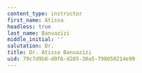 ```yaml
---
content_type: instructor
first_name: Atissa
headless: true
last_name: Banuazizi
middle_initial: ''
salutation: Dr.
title: Dr. Atissa Banuazizi
uid: 79c7d9b8-d0f6-d285-30a5-798050214e99
---
```

